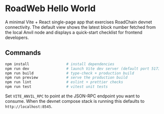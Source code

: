 # RoadWeb Hello World

A minimal Vite + React single-page app that exercises RoadChain devnet connectivity.  The default
view shows the latest block number fetched from the local Anvil node and displays a quick-start
checklist for frontend developers.

## Commands

```bash
npm install                 # install dependencies
npm run dev                 # launch Vite dev server (default port 5173)
npm run build               # type-check + production build
npm run preview             # serve the production build
npm run lint                # eslint + prettier checks
npm run test                # vitest unit tests
```

Set `VITE_ANVIL_RPC` to point at the JSON-RPC endpoint you want to consume.  When the devnet
compose stack is running this defaults to `http://localhost:8545`.
